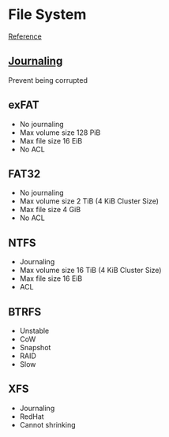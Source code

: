 # File System

[Reference](https://docs.microsoft.com/en-us/windows/win32/fileio/filesystem-functionality-comparison)

## [Journaling](https://en.wikipedia.org/wiki/Journaling_file_system)

Prevent being corrupted

## exFAT

- No journaling
- Max volume size 128 PiB
- Max file size 16 EiB
- No ACL

## FAT32

- No journaling
- Max volume size 2 TiB (4 KiB Cluster Size)
- Max file size 4 GiB
- No ACL

## NTFS

- Journaling
- Max volume size 16 TiB (4 KiB Cluster Size)
- Max file size 16 EiB
- ACL

## BTRFS

- Unstable
- CoW
- Snapshot
- RAID
- Slow

## XFS

- Journaling
- RedHat
- Cannot shrinking
